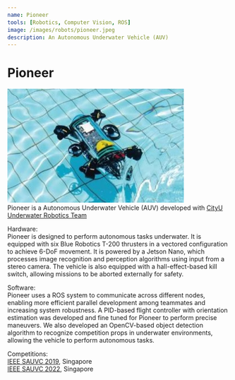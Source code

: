 ```yaml
---
name: Pioneer
tools: [Robotics, Computer Vision, ROS]
image: /images/robots/pioneer.jpeg
description: An Autonomous Underwater Vehicle (AUV)
---
```


# Pioneer
<img src='/images/robots/pioneer.jpeg' width="400">\
Pioneer is a Autonomous Underwater Vehicle (AUV) developed with <a href="https://www.ee.cityu.edu.hk/~rovteam/">CityU Underwater Robotics Team</a>

Hardware:\
Pioneer is designed to perform autonomous tasks underwater. It is equipped with six Blue Robotics T-200 thrusters in a vectored configuration to achieve 6-DoF movement. It is powered by a Jetson Nano, which processes image recognition and perception algorithms using input from a stereo camera. The vehicle is also equipped with a hall-effect-based kill switch, allowing missions to be aborted externally for safety.

Software:\
Pioneer uses a ROS system to communicate across different nodes, enabling more efficient parallel development among teammates and increasing system robustness. A PID-based flight controller with orientation estimation was developed and fine tuned for Pioneer to perform precise maneuvers. We also developed an OpenCV-based object detection algorithm to recognize competition props in underwater environments, allowing the vehicle to perform autonomous tasks.

Competitions:\
<a href="https://sauvc.org/2019/">IEEE SAUVC 2019</a>, Singapore\
<a href="https://sauvc.org/2022/">IEEE SAUVC 2022</a>, Singapore